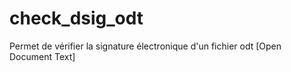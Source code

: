 # check_dsig_odt

Permet de vérifier la signature électronique d'un fichier odt [Open Document Text]

